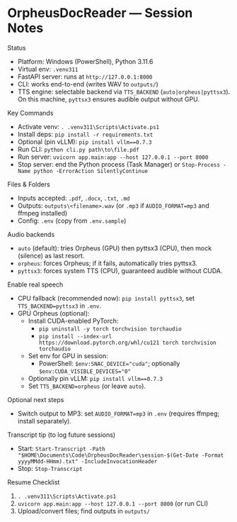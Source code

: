 ﻿# OrpheusDocReader — Session Notes

Status
- Platform: Windows (PowerShell), Python 3.11.6
- Virtual env: `.venv311`
- FastAPI server: runs at `http://127.0.0.1:8000`
- CLI: works end-to-end (writes WAV to `outputs/`)
- TTS engine: selectable backend via `TTS_BACKEND` (`auto|orpheus|pyttsx3`). On this machine, `pyttsx3` ensures audible output without GPU.

Key Commands
- Activate venv: `. .venv311\Scripts\Activate.ps1`
- Install deps: `pip install -r requirements.txt`
- Optional (pin vLLM): `pip install vllm==0.7.3`
- Run CLI: `python cli.py path\to\file.pdf`
- Run server: `uvicorn app.main:app --host 127.0.0.1 --port 8000`
- Stop server: end the Python process (Task Manager) or `Stop-Process -Name python -ErrorAction SilentlyContinue`

Files & Folders
- Inputs accepted: `.pdf`, `.docx`, `.txt`, `.md`
- Outputs: `outputs\<filename>.wav` (or `.mp3` if `AUDIO_FORMAT=mp3` and ffmpeg installed)
- Config: `.env` (copy from `.env.sample`)

Audio backends
- `auto` (default): tries Orpheus (GPU) then pyttsx3 (CPU), then mock (silence) as last resort.
- `orpheus`: forces Orpheus; if it fails, automatically tries pyttsx3.
- `pyttsx3`: forces system TTS (CPU), guaranteed audible without CUDA.

Enable real speech
- CPU fallback (recommended now): `pip install pyttsx3`, set `TTS_BACKEND=pyttsx3` in `.env`.
- GPU Orpheus (optional):
  - Install CUDA-enabled PyTorch:
    - `pip uninstall -y torch torchvision torchaudio`
    - `pip install --index-url https://download.pytorch.org/whl/cu121 torch torchvision torchaudio`
  - Set env for GPU in session:
    - PowerShell: `$env:SNAC_DEVICE="cuda"`; optionally `$env:CUDA_VISIBLE_DEVICES="0"`
  - Optionally pin vLLM: `pip install vllm==0.7.3`
  - Set `TTS_BACKEND=orpheus` (or leave `auto`).

Optional next steps
- Switch output to MP3: set `AUDIO_FORMAT=mp3` in `.env` (requires ffmpeg; install separately).

Transcript tip (to log future sessions)
- Start: `Start-Transcript -Path "$HOME\Documents\Code\OrpheusDocReader\session-$(Get-Date -Format yyyyMMdd-HHmm).txt" -IncludeInvocationHeader`
- Stop: `Stop-Transcript`

Resume Checklist
1) `. .venv311\Scripts\Activate.ps1`
2) `uvicorn app.main:app --host 127.0.0.1 --port 8000` (or run CLI)
3) Upload/convert files; find outputs in `outputs/`
